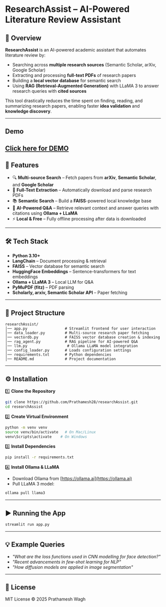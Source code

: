 # ResearchAssist – AI-Powered Literature Review Assistant

## 📌 Overview
**ResearchAssist** is an AI-powered academic assistant that automates literature review by:
- Searching across **multiple research sources** (Semantic Scholar, arXiv, Google Scholar)  
- Extracting and processing **full-text PDFs** of research papers  
- Building a **local vector database** for semantic search  
- Using **RAG (Retrieval-Augmented Generation)** with LLaMA 3 to answer research queries with **cited sources**  

This tool drastically reduces the time spent on finding, reading, and summarizing research papers, enabling faster **idea validation** and **knowledge discovery**.

---
## Demo
[Click here for DEMO
]([https://prathamesh28.github.io/researchAssist/](https://prathamesh28.github.io/researchAssist/researchProjectDemo.mp4))
---

## 🚀 Features
- 🔍 **Multi-source Search** – Fetch papers from **arXiv**, **Semantic Scholar**, and **Google Scholar**  
- 📄 **Full-Text Extraction** – Automatically download and parse research PDFs  
- 📚 **Semantic Search** – Build a **FAISS**-powered local knowledge base  
- 🤖 **AI-Powered Q&A** – Retrieve relevant context and answer queries with citations using **Ollama + LLaMA**  
- ⚡ **Local & Free** – Fully offline processing after data is downloaded  

---

## 🛠 Tech Stack
- **Python 3.10+**
- **LangChain** – Document processing & retrieval  
- **FAISS** – Vector database for semantic search  
- **HuggingFace Embeddings** – Sentence-transformers for text embeddings  
- **Ollama + LLaMA 3** – Local LLM for Q&A  
- **PyMuPDF (fitz)** – PDF parsing  
- **Scholarly, arxiv, Semantic Scholar API** – Paper fetching  

---

## 📂 Project Structure
```
researchAssist/
│── app.py                 # Streamlit frontend for user interaction
│── data_loader.py         # Multi-source research paper fetching
│── vectordb.py            # FAISS vector database creation & indexing
│── rag_agent.py           # RAG pipeline for AI-powered Q&A
│── llm.py                  # Ollama LLaMA model integration
│── config_loader.py       # Loads configuration settings
│── requirements.txt       # Python dependencies
│── README.md              # Project documentation
```

---

## ⚙️ Installation

1️⃣ **Clone the Repository**
```bash
git clone https://github.com/Prathamesh28/researchAssist.git
cd researchAssist
```

2️⃣ **Create Virtual Environment**
```bash
python -m venv venv
source venv/bin/activate   # On Mac/Linux
venv\Scripts\activate    # On Windows
```

3️⃣ **Install Dependencies**
```bash
pip install -r requirements.txt
```

4️⃣ **Install Ollama & LLaMA**
- Download Ollama from [https://ollama.ai](https://ollama.ai)  
- Pull LLaMA 3 model:
```bash
ollama pull llama3
```

---

## ▶️ Running the App
```bash
streamlit run app.py
```

---

## 💡 Example Queries
- *"What are the loss functions used in CNN modelling for face detection?"*  
- *"Recent advancements in few-shot learning for NLP"*  
- *"How diffusion models are applied in image segmentation"*  

---

## 📜 License
MIT License © 2025 Prathamesh Wagh
